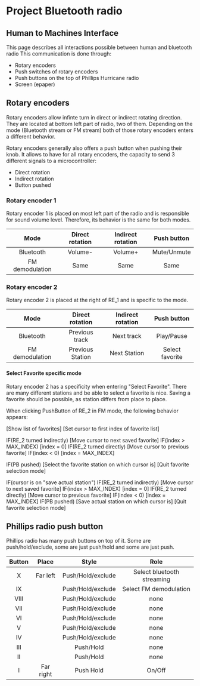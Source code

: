 # Project Bluetooth radio

## Human to Machines Interface
This page describes all interactions possible between human and bluetooth radio
This communication is done through:
 - Rotary encoders
 - Push switches of rotary encoders
 - Push buttons on the top of Phillips Hurricane radio
 - Screen (epaper)
 
## Rotary encoders

Rotary encoders allow infinte turn in direct or indirect rotating direction. They are located at bottom left part of radio, two of them.
Depending on the mode (Bluetooth stream or FM stream) both of those rotary encoders enters a different behavior.

Rotary encoders generally also offers a push button when pushing their knob. It allows to have for all rotary encoders, the capacity to send 3 different signals to a microcontroller:
 - Direct rotation
 - Indirect rotation
 - Button pushed

### Rotary encoder 1

Rotary encoder 1 is placed on most left part of the radio and is responsible for sound volume level.
Therefore, its behavior is the same for both modes.

| Mode | Direct rotation | Indirect rotation | Push button |
|:-:|:-:|:-:|:-:|
| Bluetooth | Volume- | Volume+ | Mute/Unmute |
|FM demodulation| Same | Same | Same |


### Rotary encoder 2

Rotary encoder 2 is placed at the right of RE_1 and is specific to the mode.

| Mode | Direct rotation | Indirect rotation | Push button |
|:-:|:-:|:-:|:-:|
| Bluetooth | Previous track | Next track | Play/Pause |
|FM demodulation| Previous Station | Next Station | Select favorite |

#### Select Favorite specific mode
Rotary encoder 2 has a specificity when entering "Select Favorite". There are many different stations and be able to select a favorite is nice.
Saving a favorite should be possible, as station differs from place to place.

When clicking PushButton of RE_2 in FM mode, the following behavior appears:

[Show list of favorites]
[Set cursor to first index of favorite list]

IF(RE_2 turned indirectly)
    [Move cursor to next saved favorite]
    IF(index > MAX_INDEX)
        [index = 0]
IF(RE_2 turned directly)
    [Move cursor to previous favorite]
    IF(index < 0)
        [index = MAX_INDEX]
    
IF(PB pushed)
    [Select the favorite station on which cursor is]
    [Quit favorite selection mode]
    
IF(cursor is on "save actual station")
    IF(RE_2 turned indirectly)
        [Move cursor to next saved favorite]
        IF(index > MAX_INDEX)
            [index = 0]
    IF(RE_2 turned directly)
        [Move cursor to previous favorite]
        IF(index < 0)
            [index = MAX_INDEX]
    IF(PB pushed)
        [Save actual station on which cursor is]
        [Quit favorite selection mode]
    
    
## Phillips radio push button

Phillips radio has many push buttons on top of it. Some are push/hold/exclude, some are just push/hold and some are just push.

Button | Place | Style | Role |
|:-:|:-:|:-:|:-:|
|X    | Far left | Push/Hold/exclude | Select bluetooth streaming |
|IX   | | Push/Hold/exclude| Select FM demodulation|
|VIII | | Push/Hold/exclude| none |
|VII  | | Push/Hold/exclude| none |
|VI   | | Push/Hold/exclude| none |
|V    | | Push/Hold/exclude| none |
|IV   | | Push/Hold/exclude| none |
|III  | | Push/Hold| none |
|II   | | Push/Hold| none |
|I    | Far right | Push Hold| On/Off |


